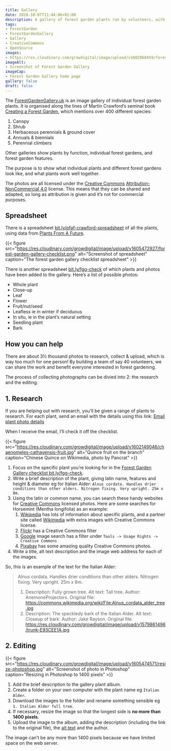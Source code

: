 ```yaml
---
title: Gallery
date: 2020-10-07T11:44:06+01:00
description: A gallery of forest garden plants run by volunteers, with instructions on how to help
tags: 
- ForestGarden
- ForestGardenGallery
- Gallery
- CreativeCommons
- OpenSource
images: 
- https://res.cloudinary.com/growdigital/image/upload/v1602068459/forestgardengallery.uk.jpg
imageAlt:
- Screenshot of Forest Garden Gallery
imageCap:
- Forest Garden Gallery home page
gallery: false
draft: false
---
```


The [ForestGardenGallery.uk](https://forestgardengallery.uk/) is an image gallery of individual forest garden plants. It is organised along the lines of Martin Crawford’s seminal book [Creating a Forest Garden](https://www.agroforestry.co.uk/product/creating-a-forest-garden-2/), which mentions over 400 different species:

1. Canopy
2. Shrub
3. Herbaceous perennials & ground cover
4. Annuals & biennials
5. Perennial climbers

Other galleries show plants by function, individual forest gardens, and forest garden features.

The purpose is to show what individual plants and different forest gardens look like, and what plants work well together.

The photos are all licensed under the [Creative Commons](https://creativecommons.org/) [Attribution-NonCommercial 4.0](https://creativecommons.org/licenses/by-nc/4.0/) license. This means that they can be shared and adapted, so long as attribution is given and it’s not for commercial purposes.

## Spreadsheet

There is a spreadsheet [bit.ly/pfaf-crawford-spreadsheet](https://bit.ly/pfaf-crawford-spreadsheet) of all the plants, using data from [Plants From A Future](https://pfaf.org/user/Default.aspx). 

{{< figure src="https://res.cloudinary.com/growdigital/image/upload/v1605472927/forest-garden-gallery-checklist.png" alt="Screenshot of spreadsheet" caption="The forest garden gallery checklist spreadsheet" >}}

There is another spreadsheet [bit.ly/fgg-check](https://bit.ly/fgg-check) of which plants and photos have been added to the gallery. Here’s a list of possible photos:

* Whole plant
* Close-up
* Leaf
* Flower
* Fruit/nut/seed
* Leafless ie in winter if deciduous
* In situ, ie in the plant’s natural setting
* Seedling plant
* Bark

## How you can help

There are about 3½ thousand photos to research, collect & upload, which is way too much for one person! By building a team of say 40 volunteers, we can share the work and benefit everyone interested in forest gardening.

The process of collecting photographs can be divied into 2: the research and the editing.

## 1. Research

If you are helping out with research, you’ll be given a range of plants to research. For each plant, send an email with the details using this link: <a href="mailto:hi@forestgardengallery.grwd.uk?subject=Plant photo details&amp;body=Plant%20name:%20%0aID:%20%0aPFAF%20link:%20%0aPlant%20description:%20%0a%0a---%0a##%20Photo%201%20of%204%0aURL:%20%0aAlt%20text:%20%0aCaption:%20%0aAuthor:%20%0a---%0a##%20Photo%202%20of%204%0aURL:%20%0aAlt%20text:%20%0aCaption:%20%0aAuthor:%20%0a---%0a##%20Photo%203%20of%204%0aURL:%20%0aAlt%20text:%20%0aCaption:%20%0aAuthor:%20%0a---%0a##%20Photo%204%20of%204%0aURL:%20%0aAlt%20text:%20%0aCaption:%20%0aAuthor:%20%0a">Email plant photo details</a>

When I receive the email, I’ll check it off the checklist.

{{< figure src="https://res.cloudinary.com/growdigital/image/upload/v1602149046/chaenomeles-cathayensis-fruit.jpg" alt="Quince fruit on the branch" caption="Chinese Quince on Wikimedia, photo by Pancrat" >}}

1. Focus on the specific plant you’re looking for in the [Forest Garden Gallery checklist bit.ly/fgg-check](https://bit.ly/fgg-check).
2. Write a brief description of the plant, giving latin name, features and height & diameter eg for Italian Alder: `Alnus cordata. Handles drier conditions than other alders. Nitrogen fixing. Very upright. 25m x 8m.`
3. Using the latin or common name, you can search these handy websites for [Creative Commons](https://creativecommons.org/) licensed photos. Here are some searches for Horsemint (Mentha longifolia) as an example:
    1. [Wikipedia](https://en.wikipedia.org/wiki/) has lots of information about specific plants, and a partner site called [Wikimedia](https://commons.wikimedia.org/wiki/Main_Page) with extra images with Creative Commons license.
    2. [Flickr](https://www.flickr.com/) has a Creative Commons filter 
    3. [Google](https://www.google.co.uk/) image search has a filter under `Tools -> Usage Rights -> Creative Commons` 
    4. [Pixabay](https://pixabay.com/) has some amazing quality Creative Commons photos.
4. Write a title, alt text description and the image web address for each of the images.

So, this is an example of the text for the Italian Alder:

> Alnus cordata. Handles drier conditions than other alders. Nitrogen fixing. Very upright. 25m x 8m.
> 1. Description: Fully grown tree. Alt text: Tall tree. Author: AnemoneProjectors. Original file: https://commons.wikimedia.org/wiki/File:Alnus_cordata_alder_tree.jpg
> 5. Description: The speckledy bark of the Italian Alder. Alt text: Closeup of bark. Author: Jake Rayson. Original file: https://res.cloudinary.com/growdigital/image/upload/v1579861496/trunk-E93CEE1A.jpg

## 2. Editing

{{< figure src="https://res.cloudinary.com/growdigital/image/upload/v1605474571/resize-photoshop.jpg" alt="Screenshot of photo in Photoshop" caption="Resizing in Photoshop to 1400 pixels" >}}

1. Add the brief description to the gallery plant album.
2. Create a folder on your own computer with the plant name eg `Italian Alder`.
3. Download the images to the folder and rename something sensible eg `1. Italian Alder full tree`.
4. If necessary, resize the image so that the longest side is **no more than 1400 pixels**.
3. Upload the image to the album, adding the description (including the link to the original file), the [alt text](https://moz.com/learn/seo/alt-text) and the author.

The image can’t be any more than 1400 pixels because we have limited space on the web server.
